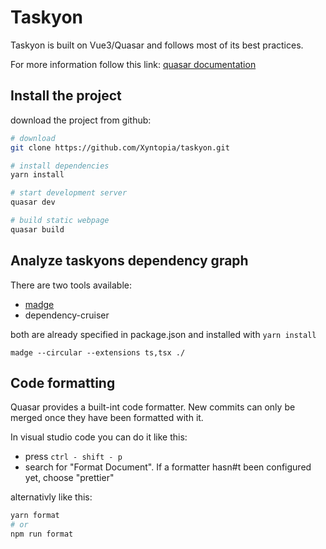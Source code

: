 # Taskyon

Taskyon is built on Vue3/Quasar and follows most of its best practices.

For more information follow this link: [quasar documentation](https://quasar.dev/)

## Install the project

download the project from github:

```bash
# download
git clone https://github.com/Xyntopia/taskyon.git

# install dependencies
yarn install

# start development server
quasar dev

# build static webpage
quasar build
```

## Analyze taskyons dependency graph

There are two tools available:

- [madge](https://github.com/pahen/madge/tree/master)
- dependency-cruiser

both are already specified in package.json and installed with `yarn install`

```
madge --circular --extensions ts,tsx ./
```

## Code formatting

Quasar provides a built-int code formatter. New commits can only be merged once they have been formatted with it.

In visual studio code you can do it like this:

- press `ctrl - shift - p`
- search for "Format Document". If a formatter hasn#t been configured yet, choose "prettier"

alternativly like this:

```bash
yarn format
# or
npm run format
```
